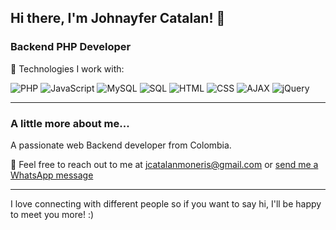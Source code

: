 ## Hi there, I'm Johnayfer Catalan! 👋

### Backend PHP Developer

🚀 Technologies I work with:

![PHP](https://img.shields.io/badge/-PHP-777BB4?style=flat-square&logo=php&logoColor=white)
![JavaScript](https://img.shields.io/badge/-JavaScript-F7DF1E?style=flat-square&logo=javascript&logoColor=black)
![MySQL](https://img.shields.io/badge/-MySQL-4479A1?style=flat-square&logo=mysql&logoColor=white)
![SQL](https://img.shields.io/badge/-SQL-4479A1?style=flat-square&logo=sql&logoColor=white)
![HTML](https://img.shields.io/badge/-HTML-E34F26?style=flat-square&logo=html5&logoColor=white)
![CSS](https://img.shields.io/badge/-CSS-1572B6?style=flat-square&logo=css3&logoColor=white)
![AJAX](https://img.shields.io/badge/-AJAX-FF3300?style=flat-square&logo=ajax&logoColor=white)
![jQuery](https://img.shields.io/badge/-jQuery-0769AD?style=flat-square&logo=jquery&logoColor=white)

---

### A little more about me...  
A passionate web Backend developer from Colombia. 

📧 Feel free to reach out to me at [jcatalanmoneris@gmail.com](mailto:jcatalanmoneris@gmail.com) or [send me a WhatsApp message](https://api.whatsapp.com/send?phone=573163535657&text=Hi!🖖)

---

I love connecting with different people so if you want to say hi, I'll be happy to meet you more! :)




